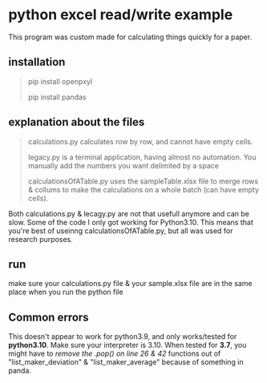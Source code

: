 # python excel read/write example

This program was custom made for calculating things quickly for a paper.

## installation
>pip install openpxyl
>
>pip install pandas

## explanation about the files
>calculations.py calculates row by row, and cannot have empty cells.
>
>legacy.py is a terminal application, having almost no automation. You manually add the numbers you want delimited by a space
>
>calculationsOfATable.py uses the sampleTable.xlsx file to merge rows & collums to make the calculations on a whole batch (can have empty cells).

Both calculations.py & lecagy.py are not that usefull anymore and can be slow. Some of the code I only got working for Python3.10. This means that you're best of useinng calculationsOfATable.py, but all was used for research purposes.

## run
make sure your calculations.py file & your sample.xlsx file are in the same place when you run the python file

## Common errors
This doesn't appear to work for python3.9, and only works/tested for **python3.10**. Make sure your interpreter is 3.10.
When tested for **3.7**, you might have to *remove the .pop() on line 26 & 42* functions out of "list_maker_deviation" & "list_maker_average" because of something in panda.